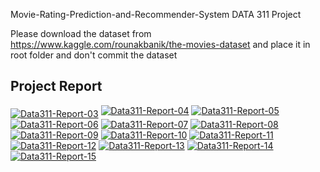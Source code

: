 Movie-Rating-Prediction-and-Recommender-System
DATA 311 Project

Please download the dataset from https://www.kaggle.com/rounakbanik/the-movies-dataset and place it in root folder and don't commit the dataset

## Project Report

<a href="https://ibb.co/L9YBMCS"><img src="https://i.ibb.co/3S4Vw01/Data311-Report-03.png" alt="Data311-Report-03" border="0" align="middle"></a>
<a href="https://ibb.co/DKWsswJ"><img src="https://i.ibb.co/dKM11kT/Data311-Report-04.png" alt="Data311-Report-04" border="0"></a>
<a href="https://ibb.co/wNxPNTd"><img src="https://i.ibb.co/27fC7wF/Data311-Report-05.png" alt="Data311-Report-05" border="0"></a>
<a href="https://ibb.co/NW0Yv46"><img src="https://i.ibb.co/1RC2gSf/Data311-Report-06.png" alt="Data311-Report-06" border="0"></a>
<a href="https://ibb.co/vHZnMz4"><img src="https://i.ibb.co/yXWjxsF/Data311-Report-07.png" alt="Data311-Report-07" border="0"></a>
<a href="https://ibb.co/JRkpn9T"><img src="https://i.ibb.co/LzpgS3y/Data311-Report-08.png" alt="Data311-Report-08" border="0"></a>
<a href="https://ibb.co/qrq57Dw"><img src="https://i.ibb.co/P6XQFr8/Data311-Report-09.png" alt="Data311-Report-09" border="0"></a>
<a href="https://ibb.co/tZvtFtQ"><img src="https://i.ibb.co/DGvyTyz/Data311-Report-10.png" alt="Data311-Report-10" border="0"></a>
<a href="https://ibb.co/sHVX0c7"><img src="https://i.ibb.co/vYjM7f9/Data311-Report-11.png" alt="Data311-Report-11" border="0"></a>
<a href="https://ibb.co/qY9TrzN"><img src="https://i.ibb.co/QvnyKZP/Data311-Report-12.png" alt="Data311-Report-12" border="0"></a>
<a href="https://ibb.co/W0fS1LQ"><img src="https://i.ibb.co/G9RgjqX/Data311-Report-13.png" alt="Data311-Report-13" border="0"></a>
<a href="https://ibb.co/2nj1TQt"><img src="https://i.ibb.co/YRtFxMk/Data311-Report-14.png" alt="Data311-Report-14" border="0"></a>
<a href="https://ibb.co/5BDc0j7"><img src="https://i.ibb.co/18V2gXS/Data311-Report-15.png" alt="Data311-Report-15" border="0"></a>

